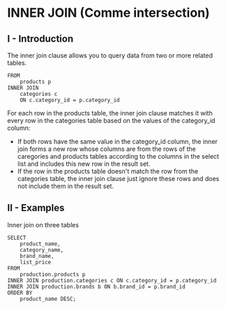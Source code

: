 # INNER JOIN (Comme intersection)
## I - Introduction
The inner join clause allows you to query data from two or more related tables.
```
FROM
    products p
INNER JOIN 
    categories c
    ON c.category_id = p.category_id
```
For each row in the products table, the inner join clause matches it with every row in the categories table based on the values of the category_id column:
- If both rows have the same value in the category_id column, the inner join forms a new row whose columns are from the rows of the caregories and products tables according to the columns in the select list and includes this new row in the result set.
- If the row in the products table doesn't match the row from the categories table, the inner join clause just ignore these rows and does not include them in the result set. 

## II - Examples
Inner join on three tables
```
SELECT
    product_name,
    category_name,
    brand_name,
    list_price
FROM
    production.products p
INNER JOIN production.categories c ON c.category_id = p.category_id
INNER JOIN production.brands b ON b.brand_id = p.brand_id
ORDER BY
    product_name DESC;
```
    